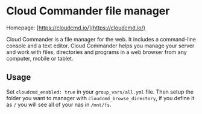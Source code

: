 # Cloud Commander file manager

Homepage: [https://cloudcmd.io/](https://cloudcmd.io/)


Cloud Commander is a file manager for the web. It includes a command-line console and a text editor. Cloud Commander helps you manage your server and work with files, directories and programs in a web browser from any computer, mobile or tablet.


## Usage

Set `cloudcmd_enabled: true` in your `group_vars/all.yml` file. Then setup the folder you want to manager with `cloudcmd_browse_directory`, if you define it as `/` you will see all of your nas in `/mnt/fs`.